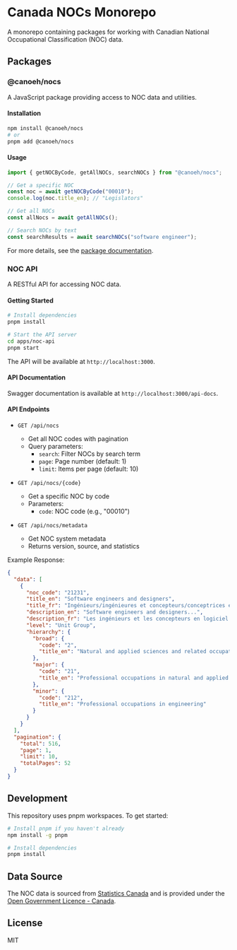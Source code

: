 # Canada NOCs Monorepo

A monorepo containing packages for working with Canadian National Occupational Classification (NOC) data.

## Packages

### @canoeh/nocs

A JavaScript package providing access to NOC data and utilities.

#### Installation

```bash
npm install @canoeh/nocs
# or
pnpm add @canoeh/nocs
```

#### Usage

```javascript
import { getNOCByCode, getAllNOCs, searchNOCs } from "@canoeh/nocs";

// Get a specific NOC
const noc = await getNOCByCode("00010");
console.log(noc.title_en); // "Legislators"

// Get all NOCs
const allNocs = await getAllNOCs();

// Search NOCs by text
const searchResults = await searchNOCs("software engineer");
```

For more details, see the [package documentation](packages/nocs/README.md).

### NOC API

A RESTful API for accessing NOC data.

#### Getting Started

```bash
# Install dependencies
pnpm install

# Start the API server
cd apps/noc-api
pnpm start
```

The API will be available at `http://localhost:3000`.

#### API Documentation

Swagger documentation is available at `http://localhost:3000/api-docs`.

#### API Endpoints

- `GET /api/nocs`

  - Get all NOC codes with pagination
  - Query parameters:
    - `search`: Filter NOCs by search term
    - `page`: Page number (default: 1)
    - `limit`: Items per page (default: 10)

- `GET /api/nocs/{code}`

  - Get a specific NOC by code
  - Parameters:
    - `code`: NOC code (e.g., "00010")

- `GET /api/nocs/metadata`
  - Get NOC system metadata
  - Returns version, source, and statistics

Example Response:

```json
{
  "data": [
    {
      "noc_code": "21231",
      "title_en": "Software engineers and designers",
      "title_fr": "Ingénieurs/ingénieures et concepteurs/conceptrices en logiciel",
      "description_en": "Software engineers and designers...",
      "description_fr": "Les ingénieurs et les concepteurs en logiciel...",
      "level": "Unit Group",
      "hierarchy": {
        "broad": {
          "code": "2",
          "title_en": "Natural and applied sciences and related occupations"
        },
        "major": {
          "code": "21",
          "title_en": "Professional occupations in natural and applied sciences"
        },
        "minor": {
          "code": "212",
          "title_en": "Professional occupations in engineering"
        }
      }
    }
  ],
  "pagination": {
    "total": 516,
    "page": 1,
    "limit": 10,
    "totalPages": 52
  }
}
```

## Development

This repository uses pnpm workspaces. To get started:

```bash
# Install pnpm if you haven't already
npm install -g pnpm

# Install dependencies
pnpm install
```

## Data Source

The NOC data is sourced from [Statistics Canada](https://www.statcan.gc.ca/en/subjects/standard/noc/2021/indexV1) and is provided under the [Open Government Licence - Canada](https://open.canada.ca/en/open-government-licence-canada).

## License

MIT
